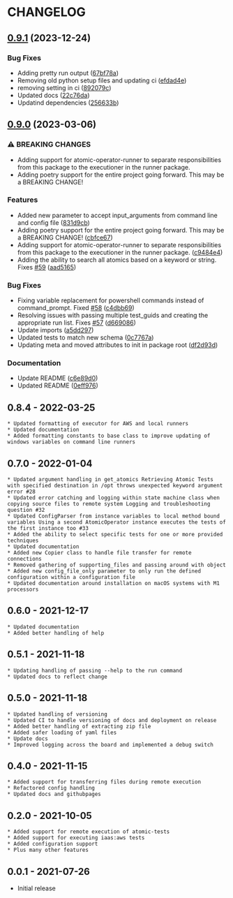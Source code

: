 # CHANGELOG

## [0.9.1](https://github.com/swimlane/atomic-operator/compare/0.9.0...v0.9.1) (2023-12-24)


### Bug Fixes

* Adding pretty run output ([67bf78a](https://github.com/swimlane/atomic-operator/commit/67bf78a8a9d075783a953142549051cbd13cce29))
* Removing old python setup files and updating ci ([efdad4e](https://github.com/swimlane/atomic-operator/commit/efdad4ef787b7f0178b7f310c2c1cbb53d3bd444))
* removing setting in ci ([892079c](https://github.com/swimlane/atomic-operator/commit/892079c3b651f3567f2597cd2213ebc0514a80c2))
* Updated docs ([22c76da](https://github.com/swimlane/atomic-operator/commit/22c76dab4075aebe8708f7dd57af689144bb1ffe))
* Updatind dependencies ([256633b](https://github.com/swimlane/atomic-operator/commit/256633baba2a52ed8141562020aaf72162c16f06))

## [0.9.0](https://github.com/swimlane/atomic-operator/compare/0.8.5...0.9.0) (2023-03-06)


### ⚠ BREAKING CHANGES

* Adding support for atomic-operator-runner to separate responsibilities from this package to the executioner in the runner package.
* Adding poetry support for the entire project going forward. This may be a BREAKING CHANGE!

### Features

* Added new parameter to accept input_arguments from command line and config file ([831d9cb](https://github.com/swimlane/atomic-operator/commit/831d9cb179c335261c8c900a95f6a45a14595e40))
* Adding poetry support for the entire project going forward. This may be a BREAKING CHANGE! ([cbfce67](https://github.com/swimlane/atomic-operator/commit/cbfce678f488c52844ebf4d5798267186c008ae8))
* Adding support for atomic-operator-runner to separate responsibilities from this package to the executioner in the runner package. ([c9484e4](https://github.com/swimlane/atomic-operator/commit/c9484e492f2254b065f7a6d6912340451a2d90e7))
* Adding the ability to search all atomics based on a keyword or string. Fixes [#59](https://github.com/swimlane/atomic-operator/issues/59) ([aad5165](https://github.com/swimlane/atomic-operator/commit/aad5165db5370f8f34310c2514f9e9fe400933e3))


### Bug Fixes

* Fixing variable replacement for powershell commands instead of command_prompt. Fixed [#58](https://github.com/swimlane/atomic-operator/issues/58) ([c4dbb69](https://github.com/swimlane/atomic-operator/commit/c4dbb69b5fb7bbdfd47ddf96a1036648f2c4ba1e))
* Resolving issues with passing multiple test_guids and creating the appropriate run list. Fixes [#57](https://github.com/swimlane/atomic-operator/issues/57) ([d669086](https://github.com/swimlane/atomic-operator/commit/d669086482e66d1b6943d4b8d413c0325913f2b7))
* Update imports ([a5dd297](https://github.com/swimlane/atomic-operator/commit/a5dd297c106e9cf699d8dcff4d21223cdf41d6e2))
* Updated tests to match new schema ([0c7767a](https://github.com/swimlane/atomic-operator/commit/0c7767aea1e12ca14df01f404c8d8c894a8b0990))
* Updating meta and moved attributes to init in package root ([df2d93d](https://github.com/swimlane/atomic-operator/commit/df2d93d7321b5abd6496fb4e443586b85263b698))


### Documentation

* Update README ([c6e89d0](https://github.com/swimlane/atomic-operator/commit/c6e89d0bac7a3c84a080d73f4296ece48f33c102))
* Updated README ([0eff976](https://github.com/swimlane/atomic-operator/commit/0eff9763b3fde9ebe27f3436f3806e87d24b254d))

## 0.8.4 - 2022-03-25

    * Updated formatting of executor for AWS and local runners
    * Updated documentation
    * Added formatting constants to base class to improve updating of windows variables on command line runners

## 0.7.0 - 2022-01-04

    * Updated argument handling in get_atomics Retrieving Atomic Tests with specified destination in /opt throws unexpected keyword argument error #28
    * Updated error catching and logging within state machine class when copying source files to remote system Logging and troubleshooting question #32
    * Updated ConfigParser from instance variables to local method bound variables Using a second AtomicOperator instance executes the tests of the first instance too #33
    * Added the ability to select specific tests for one or more provided techniques
    * Updated documentation
    * Added new Copier class to handle file transfer for remote connections
    * Removed gathering of supporting_files and passing around with object
    * Added new config_file_only parameter to only run the defined configuration within a configuration file
    * Updated documentation around installation on macOS systems with M1 processors

## 0.6.0 - 2021-12-17

    * Updated documentation
    * Added better handling of help

## 0.5.1 - 2021-11-18

    * Updating handling of passing --help to the run command
    * Updated docs to reflect change

## 0.5.0 - 2021-11-18

    * Updated handling of versioning
    * Updated CI to handle versioning of docs and deployment on release
    * Added better handling of extracting zip file
    * Added safer loading of yaml files
    * Update docs
    * Improved logging across the board and implemented a debug switch

## 0.4.0 - 2021-11-15

    * Added support for transferring files during remote execution
    * Refactored config handling
    * Updated docs and githubpages

## 0.2.0 - 2021-10-05

    * Added support for remote execution of atomic-tests
    * Added support for executing iaas:aws tests
    * Added configuration support
    * Plus many other features

## 0.0.1 - 2021-07-26

* Initial release
